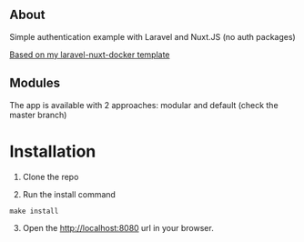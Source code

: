 ## About
Simple authentication example with Laravel and Nuxt.JS (no auth packages)

[Based on my laravel-nuxt-docker template](https://github.com/nevadskiy/laravel-nuxt-docker)

## Modules
The app is available with 2 approaches: modular and default (check the master branch)

# Installation
1. Clone the repo

2. Run the install command
```
make install
```
3. Open the [http://localhost:8080](http://localhost:8080) url in your browser.
